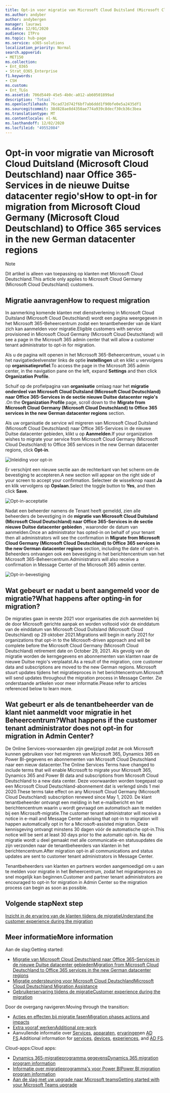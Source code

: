 ```yaml
---
title: Opt-in voor migratie van Microsoft Cloud Duitsland (Microsoft Cloud Deutschland) naar Office 365-Services in de nieuwe Duitse datacenter regio's
ms.author: andyber
author: andybergen
manager: laurawi
ms.date: 12/01/2020
audience: ITPro
ms.topic: hub-page
ms.service: o365-solutions
localization_priority: Normal
search.appverid:
- MET150
ms.collection:
- Ent_O365
- Strat_O365_Enterprise
f1.keywords:
- CSH
ms.custom:
- Ent_TLGs
ms.assetid: 706d5449-45e5-4b0c-a012-ab60501899ad
description: 'Totaal '
ms.openlocfilehash: 76cad72d742f6bf7ab6ddd1f90bfe0e5a2435df1
ms.sourcegitcommit: 38d828ae8d4350ae774a939c8decf30cb36c3bea
ms.translationtype: MT
ms.contentlocale: nl-NL
ms.lasthandoff: 12/02/2020
ms.locfileid: "49552084"
---
```

# <a name="how-to-opt-in-for-migration-from-microsoft-cloud-germany-microsoft-cloud-deutschland-to-office-365-services-in-the-new-german-datacenter-regions"></a><span data-ttu-id="dab0c-103">Opt-in voor migratie van Microsoft Cloud Duitsland (Microsoft Cloud Deutschland) naar Office 365-Services in de nieuwe Duitse datacenter regio's</span><span class="sxs-lookup"><span data-stu-id="dab0c-103">How to opt-in for migration from Microsoft Cloud Germany (Microsoft Cloud Deutschland) to Office 365 services in the new German datacenter regions</span></span>

>[!Note]
><span data-ttu-id="dab0c-104">Dit artikel is alleen van toepassing op klanten met Microsoft Cloud Deutschland.</span><span class="sxs-lookup"><span data-stu-id="dab0c-104">This article only applies to Microsoft Cloud Germany (Microsoft Cloud Deutschland) customers.</span></span>
>

## <a name="how-to-request-migration"></a><span data-ttu-id="dab0c-105">Migratie aanvragen</span><span class="sxs-lookup"><span data-stu-id="dab0c-105">How to request migration</span></span>

<span data-ttu-id="dab0c-106">In aanmerking komende klanten met dienstverlening in Microsoft Cloud Duitsland (Microsoft Cloud Deutschland) wordt een pagina weergegeven in het Microsoft 365-Beheercentrum zodat een tenantbeheerder van de klant zich kan aanmelden voor migratie.</span><span class="sxs-lookup"><span data-stu-id="dab0c-106">Eligible customers with service provisioned in Microsoft Cloud Germany (Microsoft Cloud Deutschland) will see a page in the Microsoft 365 admin center that will allow a customer tenant administrator to opt-in for migration.</span></span>

<span data-ttu-id="dab0c-107">Als u de pagina wilt openen in het Microsoft 365-Beheercentrum, vouwt u in het navigatiedeelvenster links de optie **instellingen** uit en klikt u vervolgens op **organisatieprofiel**.</span><span class="sxs-lookup"><span data-stu-id="dab0c-107">To access the page in the Microsoft 365 admin center, in the navigation pane on the left, expand **Settings** and then click **Organization Profile**.</span></span>

<span data-ttu-id="dab0c-108">Schuif op de profielpagina van **organisatie** omlaag naar het **migratie onderdeel van Microsoft Cloud Duitsland (Microsoft Cloud Deutschland) naar Office 365-Services in de sectie nieuwe Duitse datacenter regio's** .</span><span class="sxs-lookup"><span data-stu-id="dab0c-108">On the **Organization Profile** page, scroll down to the **Migrate from Microsoft Cloud Germany (Microsoft Cloud Deutschland) to Office 365 services in the new German datacenter regions** section.</span></span>

<span data-ttu-id="dab0c-109">Als uw organisatie de service wil migreren van Microsoft Cloud Duitsland (Microsoft Cloud Deutschland) naar Office 365-Services in de nieuwe Duitse datacenter gebieden, klikt u op **Aanmelden**.</span><span class="sxs-lookup"><span data-stu-id="dab0c-109">If your organization wishes to migrate your service from Microsoft Cloud Germany (Microsoft Cloud Deutschland) to Office 365 services in the new German datacenter regions, click **Opt-in**.</span></span>
 
![Inleiding voor opt-in](../media/ms-cloud-germany-migration-opt-in/tenant-migration.png)

<span data-ttu-id="dab0c-111">Er verschijnt een nieuwe sectie aan de rechterkant van het scherm om de bevestiging te accepteren.</span><span class="sxs-lookup"><span data-stu-id="dab0c-111">A new section will appear on the right side of your screen to accept your confirmation.</span></span> <span data-ttu-id="dab0c-112">Selecteer de wisselknop naast **Ja** en klik vervolgens op **Opslaan**.</span><span class="sxs-lookup"><span data-stu-id="dab0c-112">Select the toggle button to **Yes**, and then click **Save**.</span></span>
 
![Opt-in-acceptatie](../media/ms-cloud-germany-migration-opt-in/tenant-migration-new-regions.png)

<span data-ttu-id="dab0c-114">Nadat een beheerder namens de Tenant heeft gemeldd, zien alle beheerders de bevestiging in de **migratie van Microsoft Cloud Duitsland (Microsoft Cloud Deutschland) naar Office 365-Services in de sectie nieuwe Duitse datacenter gebieden** , waaronder de datum van aanmelden.</span><span class="sxs-lookup"><span data-stu-id="dab0c-114">Once an administrator has opted-in on behalf of your tenant then all administrators will see the confirmation in **Migrate from Microsoft Cloud Germany (Microsoft Cloud Deutschland) to Office 365 services in the new German datacenter regions** section, including the date of opt-in.</span></span> <span data-ttu-id="dab0c-115">Beheerders ontvangen ook een bevestiging in het berichtencentrum van het Microsoft 365-Beheercentrum.</span><span class="sxs-lookup"><span data-stu-id="dab0c-115">Administrators will also receive a confirmation in Message Center of the Microsoft 365 admin center.</span></span> 
 
![Opt-in-bevestiging](../media/ms-cloud-germany-migration-opt-in/tenant-migration2.png)

## <a name="what-happens-after-opting-in-for-migration"></a><span data-ttu-id="dab0c-117">Wat gebeurt er nadat u bent aangemeld voor de migratie?</span><span class="sxs-lookup"><span data-stu-id="dab0c-117">What happens after opting-in for migration?</span></span>

<span data-ttu-id="dab0c-118">De migraties gaan in eerste 2021 voor organisaties die zich aanmelden bij de door Microsoft gerichte aanpak en worden voltooid vóór de einddatum van de einddatum van Microsoft Cloud Duitsland (Microsoft Cloud Deutschland) op 29 oktober 2021.</span><span class="sxs-lookup"><span data-stu-id="dab0c-118">Migrations will begin in early 2021 for organizations that opt-in to the Microsoft-driven approach and will be complete before the Microsoft Cloud Germany (Microsoft Cloud Deutschland) retirement date on October 29, 2021.</span></span>  <span data-ttu-id="dab0c-119">Als gevolg van de migratie worden de kerngegevens en abonnementen van klanten naar de nieuwe Duitse regio's verplaatst.</span><span class="sxs-lookup"><span data-stu-id="dab0c-119">As a result of the migration, core customer data and subscriptions are moved to the new German regions.</span></span>  <span data-ttu-id="dab0c-120">Microsoft stuurt updates tijdens het migratieproces in het berichtencentrum.</span><span class="sxs-lookup"><span data-stu-id="dab0c-120">Microsoft will send updates throughout the migration process in Message Center.</span></span>  <span data-ttu-id="dab0c-121">Zie onderstaande artikelen voor meer informatie.</span><span class="sxs-lookup"><span data-stu-id="dab0c-121">Please refer to articles referenced below to learn more.</span></span>

## <a name="what-happens-if-the-customer-tenant-administrator-does-not-opt-in-for-migration-in-admin-center"></a><span data-ttu-id="dab0c-122">Wat gebeurt er als de tenantbeheerder van de klant niet aanmeldt voor migratie in het Beheercentrum?</span><span class="sxs-lookup"><span data-stu-id="dab0c-122">What happens if the customer tenant administrator does not opt-in for migration in Admin Center?</span></span>

<span data-ttu-id="dab0c-123">De Online Services-voorwaarden zijn gewijzigd zodat ze ook Microsoft kunnen gebruiken voor het migreren van Microsoft 365, Dynamics 365 en Power BI-gegevens en abonnementen van Microsoft Cloud Deutschland naar een nieuw datacenter.</span><span class="sxs-lookup"><span data-stu-id="dab0c-123">The Online Services Terms have changed to include terms that will enable Microsoft to migrate your Microsoft 365, Dynamics 365 and Power BI data and subscriptions from Microsoft Cloud Deutschland to a new data center.</span></span> <span data-ttu-id="dab0c-124">Deze voorwaarden worden toegepast op een Microsoft Cloud Deutschland-abonnement dat is verlengd sinds 1 mei 2020.</span><span class="sxs-lookup"><span data-stu-id="dab0c-124">These terms take effect on any Microsoft Cloud Germany (Microsoft Cloud Deutschland) subscription renewed since May 1, 2020.</span></span>  <span data-ttu-id="dab0c-125">De klant tenantbeheerder ontvangt een melding in het e-mailbericht en het berichtencentrum waarin u wordt gevraagd om automatisch aan te melden bij een Microsoft-migratie.</span><span class="sxs-lookup"><span data-stu-id="dab0c-125">The customer tenant administrator will receive a notice in e-mail and Message Center advising that opt-in to migration will happen automatically opt in for a Microsoft-assisted migration.</span></span> <span data-ttu-id="dab0c-126">Deze kennisgeving ontvangt minstens 30 dagen vóór de automatische opt-in.</span><span class="sxs-lookup"><span data-stu-id="dab0c-126">This notice will be sent at least 30 days prior to the automatic opt-in.</span></span>  <span data-ttu-id="dab0c-127">Na de migratie wordt u deel gemaakt met alle communicatie-en statusupdates die zijn verzonden naar de tenantbeheerders van klanten in het berichtencentrum.</span><span class="sxs-lookup"><span data-stu-id="dab0c-127">After migration opt-in all communications and status updates are sent to customer tenant administrators in Message Center.</span></span>

<span data-ttu-id="dab0c-128">Tenantbeheerders van klanten en partners worden aangemoedigd om u aan te melden voor migratie in het Beheercentrum, zodat het migratieproces zo snel mogelijk kan beginnen.</span><span class="sxs-lookup"><span data-stu-id="dab0c-128">Customer and partner tenant administrators are encouraged to opt-in for migration in Admin Center so the migration process can begin as soon as possible.</span></span>


## <a name="next-step"></a><span data-ttu-id="dab0c-129">Volgende stap</span><span class="sxs-lookup"><span data-stu-id="dab0c-129">Next step</span></span>

[<span data-ttu-id="dab0c-130">Inzicht in de ervaring van de klanten tijdens de migratie</span><span class="sxs-lookup"><span data-stu-id="dab0c-130">Understand the customer experience during the migration</span></span>](ms-cloud-germany-transition-experience.md)

## <a name="more-information"></a><span data-ttu-id="dab0c-131">Meer informatie</span><span class="sxs-lookup"><span data-stu-id="dab0c-131">More information</span></span>

<span data-ttu-id="dab0c-132">Aan de slag:</span><span class="sxs-lookup"><span data-stu-id="dab0c-132">Getting started:</span></span>

- [<span data-ttu-id="dab0c-133">Migratie van Microsoft Cloud Deutschland naar Office 365-Services in de nieuwe Duitse datacenter gebieden</span><span class="sxs-lookup"><span data-stu-id="dab0c-133">Migration from Microsoft Cloud Deutschland to Office 365 services in the new German datacenter regions</span></span>](ms-cloud-germany-transition.md)
- [<span data-ttu-id="dab0c-134">Migratie ondersteuning voor Microsoft Cloud Deutschland</span><span class="sxs-lookup"><span data-stu-id="dab0c-134">Microsoft Cloud Deutschland Migration Assistance</span></span>](https://aka.ms/germanymigrateassist)
- [<span data-ttu-id="dab0c-135">Gebruikerservaring tijdens de migratie</span><span class="sxs-lookup"><span data-stu-id="dab0c-135">Customer experience during the migration</span></span>](ms-cloud-germany-transition-experience.md)

<span data-ttu-id="dab0c-136">Door de overgang navigeren:</span><span class="sxs-lookup"><span data-stu-id="dab0c-136">Moving through the transition:</span></span>

- [<span data-ttu-id="dab0c-137">Acties en effecten bij migratie fasen</span><span class="sxs-lookup"><span data-stu-id="dab0c-137">Migration phases actions and impacts</span></span>](ms-cloud-germany-transition-phases.md)
- [<span data-ttu-id="dab0c-138">Extra vooraf werken</span><span class="sxs-lookup"><span data-stu-id="dab0c-138">Additional pre-work</span></span>](ms-cloud-germany-transition-add-pre-work.md)
- <span data-ttu-id="dab0c-139">Aanvullende informatie over [Services](ms-cloud-germany-transition-add-general.md), [apparaten](ms-cloud-germany-transition-add-devices.md), [ervaringen](ms-cloud-germany-transition-add-experience.md)en [AD FS](ms-cloud-germany-transition-add-adfs.md).</span><span class="sxs-lookup"><span data-stu-id="dab0c-139">Additional information for [services](ms-cloud-germany-transition-add-general.md), [devices](ms-cloud-germany-transition-add-devices.md), [experiences](ms-cloud-germany-transition-add-experience.md), and [AD FS](ms-cloud-germany-transition-add-adfs.md).</span></span>

<span data-ttu-id="dab0c-140">Cloud-apps:</span><span class="sxs-lookup"><span data-stu-id="dab0c-140">Cloud apps:</span></span>

- [<span data-ttu-id="dab0c-141">Dynamics 365-migratieprogramma gegevens</span><span class="sxs-lookup"><span data-stu-id="dab0c-141">Dynamics 365 migration program information</span></span>](https://aka.ms/d365ceoptin)
- [<span data-ttu-id="dab0c-142">Informatie over migratieprogramma's voor Power BI</span><span class="sxs-lookup"><span data-stu-id="dab0c-142">Power BI migration program information</span></span>](https://aka.ms/pbioptin)
- [<span data-ttu-id="dab0c-143">Aan de slag met uw upgrade naar Microsoft teams</span><span class="sxs-lookup"><span data-stu-id="dab0c-143">Getting started with your Microsoft Teams upgrade</span></span>](https://aka.ms/SkypeToTeams-Home)

